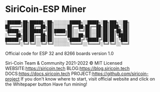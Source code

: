 # SiriCoin-ESP Miner
  
    ░██████╗██╗██████╗░██╗░░░░░░░█████╗░░█████╗░██╗███╗░░██╗
    ██╔════╝██║██╔══██╗██║░░░░░░██╔══██╗██╔══██╗██║████╗░██║
    ╚█████╗░██║██████╔╝██║█████╗██║░░╚═╝██║░░██║██║██╔██╗██║
    ░╚═══██╗██║██╔══██╗██║╚════╝██║░░██╗██║░░██║██║██║╚████║
    ██████╔╝██║██║░░██║██║░░░░░░╚█████╔╝╚█████╔╝██║██║░╚███║
    ╚═════╝░╚═╝╚═╝░░╚═╝╚═╝░░░░░░░╚════╝░░╚════╝░╚═╝╚═╝░░╚══╝
  Official code for ESP 32 and 8266 boards                 version 1.0
  
  Siri-Coin Team & Community 2021-2022 © MIT Licensed
  WEBSITE:https://siricoin.tech
  BLOG:https://blog.siricoin.tech
  DOCS:https://docs.siricoin.tech
  PROJECT:https://github.com/siricoin-project
  If you don't know where to start, visit official website and click on
  the Whitepaper button Have fun mining!
